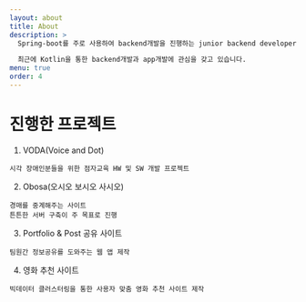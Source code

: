 ```yaml
---
layout: about
title: About
description: >
  Spring-boot를 주로 사용하여 backend개발을 진행하는 junior backend developer Jelicho입니다.

  최근에 Kotlin을 통한 backend개발과 app개발에 관심을 갖고 있습니다.
menu: true
order: 4
---
```


# 진행한 프로젝트
1. VODA(Voice and Dot)
```
시각 장애인분들을 위한 점자교육 HW 및 SW 개발 프로젝트
```
2. Obosa(오시오 보시오 사시오)
```
경매를 중계해주는 사이트
튼튼한 서버 구축이 주 목표로 진행
```
3. Portfolio & Post 공유 사이트
```
팀원간 정보공유를 도와주는 웹 앱 제작
```
4. 영화 추천 사이트
```
빅데이터 클러스터링을 통한 사용자 맞춤 영화 추천 사이트 제작
```